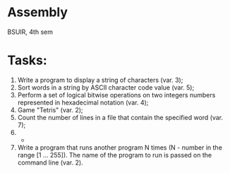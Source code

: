 # Assembly
BSUIR, 4th sem
# Tasks:
1. Write a program to display a string of characters (var. 3);
2. Sort words in a string by ASCII character code value (var. 5);
3. Perform a set of logical bitwise operations on two integers
numbers represented in hexadecimal notation (var. 4);
4. Game "Tetris" (var. 2);
5. Count the number of lines in a file that contain the specified word (var. 7);
6. -
7. Write a program that runs another program N times (N -
number in the range [1 ... 255]). The name of the program to run is passed on the command line (var. 2).
